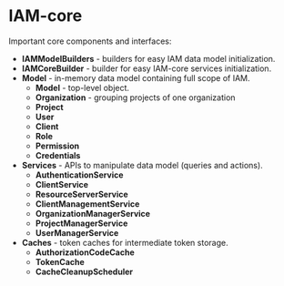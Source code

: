 # IAM-core

Important core components and interfaces:
* __IAMModelBuilders__ - builders for easy IAM data model initialization.
* __IAMCoreBuilder__ - builder for easy IAM-core services initialization.
* __Model__ - in-memory data model containing full scope of IAM.
  * __Model__ - top-level object.
  * __Organization__ - grouping projects of one organization
  * __Project__  
  * __User__
  * __Client__
  * __Role__
  * __Permission__  
  * __Credentials__
* __Services__ - APIs to manipulate data model (queries and actions).
  * __AuthenticationService__
  * __ClientService__
  * __ResourceServerService__ 
  * __ClientManagementService__
  * __OrganizationManagerService__
  * __ProjectManagerService__
  * __UserManagerService__
* __Caches__ - token caches for intermediate token storage.
  * __AuthorizationCodeCache__
  * __TokenCache__  
  * __CacheCleanupScheduler__